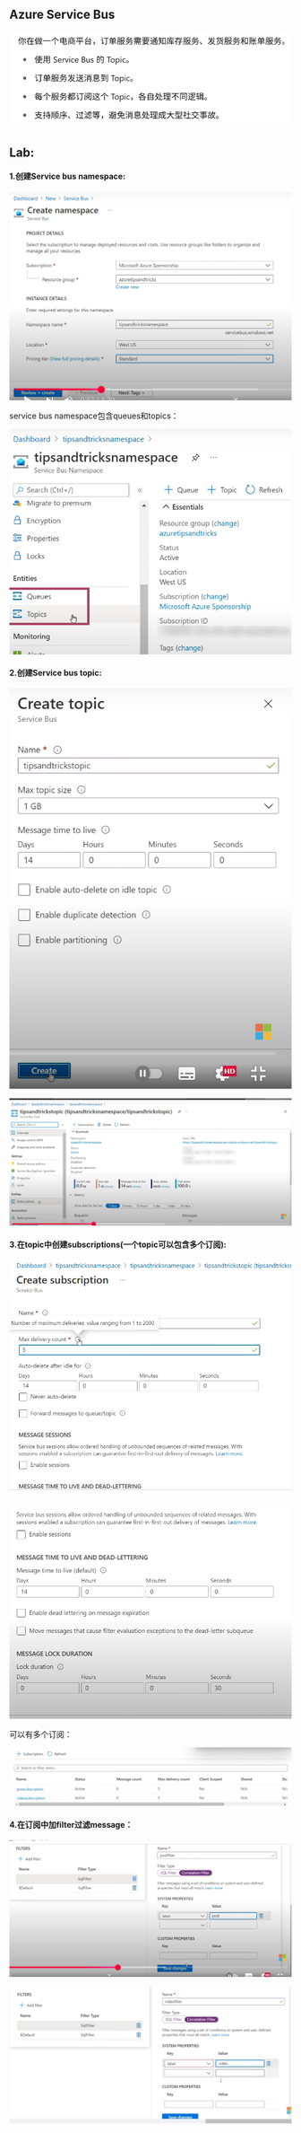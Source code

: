## Azure Service Bus

![alt text](image-2.png)

## Lab:

#### 1.创建Service bus namespace:

![alt text](image-24.png)

service bus namespace包含queues和topics：

![alt text](image-25.png)

#### 2.创建Service bus topic:

![alt text](image-26.png)

![alt text](image-27.png)

#### 3.在topic中创建subscriptions(一个topic可以包含多个订阅):

![alt text](image-28.png)

![alt text](image-29.png)

可以有多个订阅：

![alt text](image-30.png)

#### 4.在订阅中加filter过滤message：

![alt text](image-31.png)

![alt text](image-32.png)